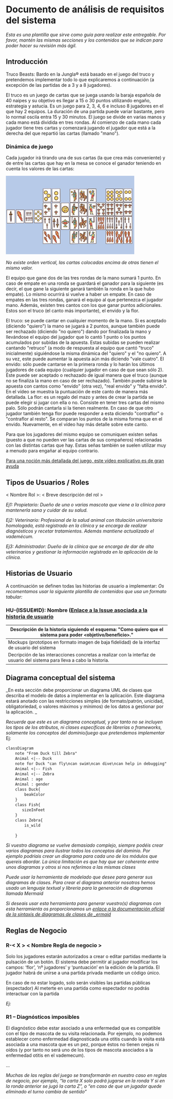 # Documento de análisis de requisitos del sistema

_Esta es una plantilla que sirve como guía para realizar este entregable. Por favor, mantén las mismas secciones y los contenidos que se indican para poder hacer su revisión más ágil._ 

## Introducción

Truco Beasts: Bardo en la Jungla® está basado en el juego del truco y pretendemos implementar todo lo que explicaremos a continuación (a excepción de las partidas de a 3 y a 8 jugadores).

El truco es un juego de cartas que se juega usando la baraja española de 40 naipes y su objetivo es llegar a 15 o 30 puntos utilizando engaño, estrategia y astucia. Es un juego para 2, 3, 4, 6 e incluso 8 jugadores en el que hay 2 equipos. La duración de una partida puede variar bastante, pero lo normal oscila entra 15 y 30 minutos.
El juego se divide en varias manos y cada mano está dividida en tres rondas. Al comienzo de cada mano cada jugador tiene tres cartas y comenzará jugando el jugador que está a la derecha del que repartió las cartas (llamado "mano").

### Dinámica de juego

Cada jugador irá tirando una de sus cartas (la que crea más conveniente) y de entre las cartas que hay en la mesa se conoce el ganador teniendo en cuenta los valores de las cartas:

<img width="400" alt="valores_cartas" src="src/main/resources/static/resources/images/valores_cartas.png">

_No existe orden vertical, las cartas colocadas encima de otras tienen el mismo valor._

El equipo que gane dos de las tres rondas de la mano sumará 1 punto. En caso de empate en una ronda se guardará el ganador para la siguiente (es decir, el que gane la siguiente ganará también la ronda en la que hubo empate). Lo mismo ocurrirá si vuelve a haber un empate. En caso de empates en las tres rondas, ganará el equipo al que pertenezca el jugador mano.
Además, existen tres cantos con los que ganar puntos adicionales. Estos son el truco (el canto más importante), el envido y la flor.

El truco: se puede cantar en cualquier momento de la mano. Si es aceptado (diciendo "quiero") la mano se jugará a 2 puntos, aunque también puede ser rechazado (diciendo "no quiero") dando por finalizada la mano y llevándose el equipo del jugador que lo cantó 1 punto o los puntos acumulados por subidas de la apuesta. Estas subidas se pueden realizar cantando "retruco" (a modo de respuesta al equipo que cantó "truco" inicialmente) siguiéndose la misma dinámica del "quiero" y el "no quiero". A su vez, este puede aumentar la apuesta aún más diciendo "vale cuatro".
El envido: sólo puede cantarse en la primera ronda y lo harán los últimos jugadores de cada equipo (cualquier jugador en caso de que sean sólo 2). Éste puede ser aceptado o rechazado de igual manera que el truco (aunque no se finaliza la mano en caso de ser rechazado). También puede subirse la apuesta con cantos como "envido" (otra vez), "real envido" y "falta envido". En el vídeo se muestra la puntuación de este canto de manera más detallada.
La flor: es un regalo del mazo y antes de crear la partida se puede elegir si jugar con ella o no. Consiste en tener tres cartas del mismo palo. Sólo podrán cantarla si la tienen realmente. En caso de que otro jugador también tenga flor puede responder a esta diciendo "contraflor" o "contraflor al resto". Se comparan los puntos de la misma forma que en el envido. Nuevamente, en el vídeo hay más detalle sobre este canto.

Para que los jugadores del mismo equipo se comuniquen existen señas (puesto a que no pueden ver las cartas de sus compañeros) relacionadas con las distintas cartas que hay. Estas señas también se suelen utilizar muy a menudo para engañar al equipo contrario.

[Para una noción más detallada del juego, este vídeo explicativo es de gran ayuda](https://www.youtube.com/watch?v=IAKDghOqNaM)

## Tipos de Usuarios / Roles

< Nombre Rol >: < Breve descripción del rol >

_Ej1: Propietario: Dueño de una o varias mascota que viene a la clínica para mantenerla sana y cuidar de su salud._

_Ej2: Veterinario: Profesional de la salud animal con titulación universitaria homologada, está registrado en la clínica y se encarga de realizar diagnósticos y recetar tratamientos. Además mantiene actualizado el vademécum._

_Ej3: Administrador: Dueño de la clínica que se encarga de dar de alta veterinarios y gestionar la información registrada en la aplicación de la clínica._



## Historias de Usuario

A continuación se definen  todas las historias de usuario a implementar:
_Os recomentamos usar la siguiente plantilla de contenidos que usa un formato tabular:_
 ### HU-(ISSUE#ID): Nombre ([Enlace a la Issue asociada a la historia de usuario]()
|Descripción de la historia siguiendo el esquema:  "Como <rol> quiero que el sistema <funcionalidad>  para poder <objetivo/beneficio>."| 
|-----|
|Mockups (prototipos en formato imagen de baja fidelidad) de la interfaz de usuario del sistema|
|Decripción de las interacciones concretas a realizar con la interfaz de usuario del sistema para lleva a cabo la historia. |



## Diagrama conceptual del sistema
_En esta sección debe proporcionar un diagrama UML de clases que describa el modelo de datos a implementar en la aplicación. Este diagrama estará anotado con las restricciones simples (de formato/patrón, unicidad, obligatoriedad, o valores máximos y mínimos) de los datos a gestionar por la aplicación. _

_Recuerde que este es un diagrama conceptual, y por tanto no se incluyen los tipos de los atributos, ni clases específicas de librerías o frameworks, solamente los conceptos del dominio/juego que pretendemos implementar_
Ej:

```mermaid
classDiagram
    note "From Duck till Zebra"
    Animal <|-- Duck
    note for Duck "can fly\ncan swim\ncan dive\ncan help in debugging"
    Animal <|-- Fish
    Animal <|-- Zebra
    Animal : age
    Animal : gender
    class Duck{
        beakColor        
    }
    class Fish{
       sizeInFeet
    }
    class Zebra{
        is_wild
        
    }
```
_Si vuestro diagrama se vuelve demasiado complejo, siempre podéis crear varios diagramas para ilustrar todos los conceptos del dominio. Por ejemplo podríais crear un diagrama para cada uno de los módulos que quereis abordar. La única limitación es que hay que ser coherente entre unos diagramas y otros si nos referimos a las mismas clases_

_Puede usar la herramienta de modelado que desee para generar sus diagramas de clases. Para crear el diagrama anterior nosotros hemos usado un lenguaje textual y librería para la generación de diagramas llamada Mermaid_

_Si deseais usar esta herramienta para generar vuestro(s) diagramas con esta herramienta os proporcionamos un [enlace a la documentación oficial de la sintaxis de diagramas de clases de _ermaid](https://mermaid.js.org/syntax/classDiagram.html)_

## Reglas de Negocio
### R-< X > < Nombre Regla de negocio >
Solo los jugadores estarán autorizados a crear o editar  partidas mediante la pulsación de un botón. 
El sistema debe permitir al jugador modificar los campos: ‘flor’, ‘nº jugadores’ y ‘puntuación’ en la edición de la partida. 
El jugador habrá de unirse a una partida privada mediante un código único. 

En caso de no estar logado, solo serán visibles las partidas públicas (espectador) 
Al meterte en una partida como espectador no podrás interactuar con la partida 

_Ej:_ 
### R1 – Diagnósticos imposibles
El diagnóstico debe estar asociado a una enfermedad que es compatible con el tipo de mascota de su visita relacionada. Por ejemplo, no podemos establecer como enfermedad diagnosticada una otitis cuando la visita está asociada a una mascota que es un pez, porque éstos no tienen orejas ni oídos (y por tanto no será uno de los tipos de mascota asociados a la enfermedad otitis en el vademecum).

…

_Muchas de las reglas del juego se transformarán en nuestro caso en reglas de negocio, por ejemplo, “la carta X solo podrá jugarse en la ronda Y si en la ronda anterior se jugó la carta Z”, o “en caso de que un jugador quede eliminado el turno cambia de sentido”_


